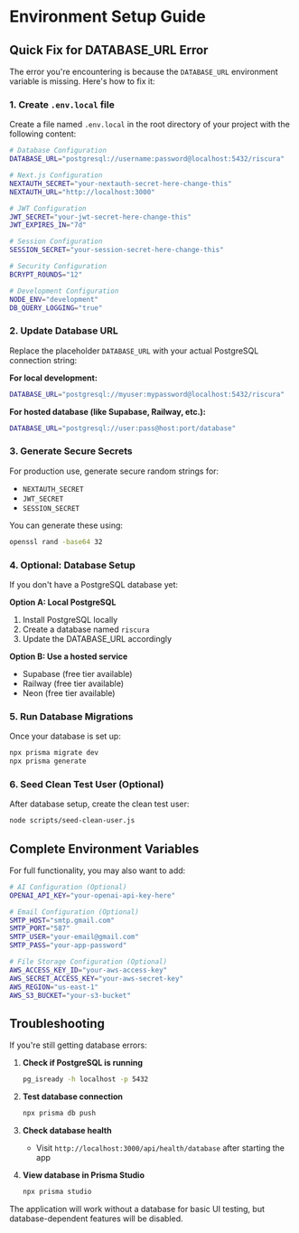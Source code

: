 # Environment Setup Guide

## Quick Fix for DATABASE_URL Error

The error you're encountering is because the `DATABASE_URL` environment variable is missing. Here's how to fix it:

### 1. Create `.env.local` file

Create a file named `.env.local` in the root directory of your project with the following content:

```bash
# Database Configuration
DATABASE_URL="postgresql://username:password@localhost:5432/riscura"

# Next.js Configuration
NEXTAUTH_SECRET="your-nextauth-secret-here-change-this"
NEXTAUTH_URL="http://localhost:3000"

# JWT Configuration
JWT_SECRET="your-jwt-secret-here-change-this"
JWT_EXPIRES_IN="7d"

# Session Configuration
SESSION_SECRET="your-session-secret-here-change-this"

# Security Configuration
BCRYPT_ROUNDS="12"

# Development Configuration
NODE_ENV="development"
DB_QUERY_LOGGING="true"
```

### 2. Update Database URL

Replace the placeholder `DATABASE_URL` with your actual PostgreSQL connection string:

**For local development:**
```bash
DATABASE_URL="postgresql://myuser:mypassword@localhost:5432/riscura"
```

**For hosted database (like Supabase, Railway, etc.):**
```bash
DATABASE_URL="postgresql://user:pass@host:port/database"
```

### 3. Generate Secure Secrets

For production use, generate secure random strings for:
- `NEXTAUTH_SECRET`
- `JWT_SECRET` 
- `SESSION_SECRET`

You can generate these using:
```bash
openssl rand -base64 32
```

### 4. Optional: Database Setup

If you don't have a PostgreSQL database yet:

**Option A: Local PostgreSQL**
1. Install PostgreSQL locally
2. Create a database named `riscura`
3. Update the DATABASE_URL accordingly

**Option B: Use a hosted service**
- Supabase (free tier available)
- Railway (free tier available)
- Neon (free tier available)

### 5. Run Database Migrations

Once your database is set up:
```bash
npx prisma migrate dev
npx prisma generate
```

### 6. Seed Clean Test User (Optional)

After database setup, create the clean test user:
```bash
node scripts/seed-clean-user.js
```

## Complete Environment Variables

For full functionality, you may also want to add:

```bash
# AI Configuration (Optional)
OPENAI_API_KEY="your-openai-api-key-here"

# Email Configuration (Optional)
SMTP_HOST="smtp.gmail.com"
SMTP_PORT="587"
SMTP_USER="your-email@gmail.com"
SMTP_PASS="your-app-password"

# File Storage Configuration (Optional)
AWS_ACCESS_KEY_ID="your-aws-access-key"
AWS_SECRET_ACCESS_KEY="your-aws-secret-key"
AWS_REGION="us-east-1"
AWS_S3_BUCKET="your-s3-bucket"
```

## Troubleshooting

If you're still getting database errors:

1. **Check if PostgreSQL is running**
   ```bash
   pg_isready -h localhost -p 5432
   ```

2. **Test database connection**
   ```bash
   npx prisma db push
   ```

3. **Check database health**
   - Visit `http://localhost:3000/api/health/database` after starting the app

4. **View database in Prisma Studio**
   ```bash
   npx prisma studio
   ```

The application will work without a database for basic UI testing, but database-dependent features will be disabled. 